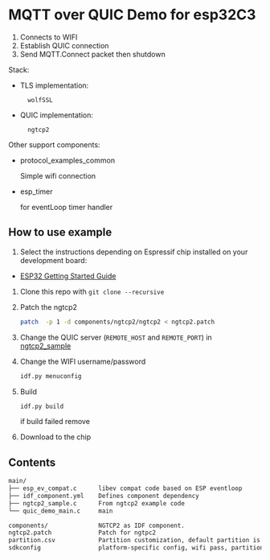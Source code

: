 # MQTT over QUIC Demo for esp32C3

1. Connects to WIFI
1. Establish QUIC connection 
1. Send MQTT.Connect packet then shutdown

Stack:

- TLS implementation: 
  
        wolfSSL
      
- QUIC implementation: 

        ngtcp2

Other support components:

- protocol_examples_common

  Simple wifi connection
  
- esp_timer
  
  for eventLoop timer handler

## How to use example


1. Select the instructions depending on Espressif chip installed on your development board:

- [ESP32 Getting Started Guide](https://docs.espressif.com/projects/esp-idf/en/stable/get-started/index.html)

1. Clone this repo with `git clone --recursive `

1. Patch the ngtcp2
   ```bash
   patch  -p 1 -d components/ngtcp2/ngtcp2 < ngtcp2.patch
   ```

1. Change the QUIC server (`REMOTE_HOST` and `REMOTE_PORT`) in [ngtcp2_sample](main/ngtcp2_sample.c)

1. Change the WIFI username/password

    ``` bash
   idf.py menuconfig
   ``` 

1. Build 
   ``` bash
   idf.py build
   ```
   if build failed remove 

1. Download to the chip

## Contents 

``` bash
main/
├── esp_ev_compat.c      libev compat code based on ESP eventloop
├── idf_component.yml    Defines component dependency
├── ngtcp2_sample.c      From ngtcp2 example code
└── quic_demo_main.c     main

components/              NGTCP2 as IDF component.
ngtcp2.patch             Patch for ngtpc2
partition.csv            Partition customization, default partition is too small.
sdkconfig                platform-specific config, wifi pass, partition file, tuned main stack size ...
```

